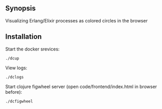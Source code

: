 ## Synopsis

Visualizing Erlang/Elixir processes as colored circles in the browser 

## Installation

Start the docker srevices:
```
./dcup
```
View logs:
```
./dclogs
```

Start clojure figwheel server 
(open code/frontend/index.html in browser before):
```     
./dcfigwheel
```